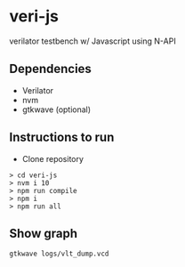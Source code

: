 # veri-js
verilator testbench w/ Javascript using N-API

## Dependencies
- Verilator
- nvm
- gtkwave (optional)

## Instructions to run
- Clone repository
```
> cd veri-js
> nvm i 10
> npm run compile
> npm i
> npm run all
```

## Show graph
```
gtkwave logs/vlt_dump.vcd
```
